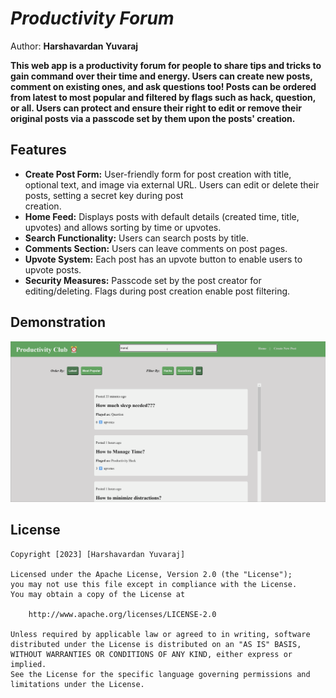 # *Productivity Forum*

Author: **Harshavardan Yuvaraj**

**This web app is a productivity forum for people to share tips and tricks to gain command over their time and energy. Users can  create new posts, comment on existing ones, and ask questions too! Posts can be ordered from latest to most popular and filtered by flags such as hack, question, or all. Users can protect and ensure their right to edit or remove their original posts via a passcode set by them upon the posts' creation.**

## Features

- **Create Post Form:** User-friendly form for post creation with title, optional text, and image via external URL. Users can edit or delete their posts, setting a secret key during post                
                        creation.
- **Home Feed:** Displays posts with default details (created time, title, upvotes) and allows sorting by time or upvotes.
- **Search Functionality:** Users can search posts by title.
- **Comments Section:** Users can leave comments on post pages.
- **Upvote System:** Each post has an upvote button to enable users to upvote posts.
- **Security Measures:** Passcode set by the post creator for editing/deleting. Flags during post creation enable post filtering.

## Demonstration

<img src='./private/Final-Project-Demo.gif' title='Video Walkthrough' width='' alt='Video Walkthrough' />

## License

    Copyright [2023] [Harshavardan Yuvaraj]

    Licensed under the Apache License, Version 2.0 (the "License");
    you may not use this file except in compliance with the License.
    You may obtain a copy of the License at

        http://www.apache.org/licenses/LICENSE-2.0

    Unless required by applicable law or agreed to in writing, software
    distributed under the License is distributed on an "AS IS" BASIS,
    WITHOUT WARRANTIES OR CONDITIONS OF ANY KIND, either express or implied.
    See the License for the specific language governing permissions and
    limitations under the License.
